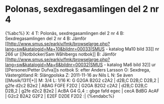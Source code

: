 # Polonas, sexdregasamlingen del 2 nr 4

{%abc%}
X: 4
T: Polonäs, sexdregasamlingen del 2 nr 4
B: Sexdregasamlingen del 2 nr 4
B: Jämför [[http://www.smus.se/earkiv/fmk/browselarge.php?lang=sw&katalogid=Ma+10&bildnr=00033|SMUS - katalog Ma10 bild 33]] nr 266 ur [[Notböcker/Sam Wåhlbergs notbok]]
B: Jämför [[http://www.smus.se/earkiv/fmk/browselarge.php?lang=sw&katalogid=Ma+6&bildnr=00032|SMUS - katalog Ma6 bild 32]] ur [[Personer/Petter Dufva]]s notbok
S: efter Anders Larsson
O: Sexdrega, Västergötland
R: Slängpolska
Z: 2011-11-16 av Nils L
N: Se även [[Musik/1311|+]]
M: 3/4
L: 1/16
K: G
G2GA B2G2 c2A2 | d2B,C D2B,C D2B,2 | g2fe d2c2 B2e2 | ABAG FGFE F2D2 |
G2GA B2G2 c2A2 | d2B,C D2B,C D2B,2 | g2fe d2c2 B2e2 | AcBA G4 G,4 ::
gbge fafd egec | cecA BdBG AcAF | G2c2 B2A2 G2F2 | E2EF D2DE F2D2 :|
{%endabc%}
